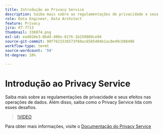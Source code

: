 ```yaml
---
title: Introdução ao Privacy Service
description: Saiba mais sobre as regulamentações de privacidade e seus efeitos nas operações de dados. Além disso, saiba como o Privacy Service lida com esses desafios.
role: Data Engineer, Data Architect
feature: Privacy
jira: KT-7713
thumbnail: 336074.png
exl-id: ead028e3-8bdd-406e-8176-1b250809ce94
source-git-commit: 90f7621536573f60ac6585404b1ac0e49cb08496
workflow-type: tm+mt
source-wordcount: '59'
ht-degree: 10%

---
```


# Introdução ao Privacy Service

Saiba mais sobre as regulamentações de privacidade e seus efeitos nas operações de dados. Além disso, saiba como o Privacy Service lida com esses desafios.

>[!VIDEO](https://video.tv.adobe.com/v/336074?quality=12&learn=on)

Para obter mais informações, visite o [Documentação do Privacy Service](https://experienceleague.adobe.com/docs/experience-platform/privacy/home.html?lang=pt-BR)